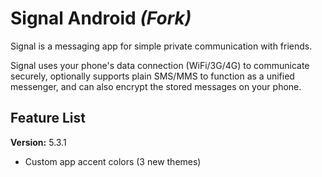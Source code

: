 # Signal Android _(Fork)_ 

Signal is a messaging app for simple private communication with friends.

Signal uses your phone's data connection (WiFi/3G/4G) to communicate securely, optionally supports plain SMS/MMS to function as a unified messenger, and can also encrypt the stored messages on your phone.

## Feature List

**Version:** 5.3.1

- Custom app accent colors (3 new themes)
